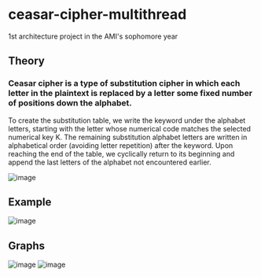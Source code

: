 # ceasar-cipher-multithread
1st architecture project in the AMI's sophomore year
## Theory
### Ceasar cipher is a type of substitution cipher in which each letter in the plaintext is replaced by a letter some fixed number of positions down the alphabet.
To create the substitution table, we write the keyword under the alphabet letters, starting with the letter whose numerical code matches the selected numerical key K. The remaining substitution alphabet letters are written in alphabetical order (avoiding letter repetition) after the keyword. Upon reaching the end of the table, we cyclically return to its beginning and append the last letters of the alphabet not encountered earlier.

![image](https://github.com/d010r3s/ceasar-cipher-multithread/assets/104917935/a9fbd3bc-456b-4e9c-b818-9ed27c4c28ee)

## Example
![image](https://github.com/d010r3s/ceasar-cipher-multithread/assets/104917935/aea749f1-484f-44e4-9d2f-f8ef23d1eec7)


## Graphs
![image](https://github.com/d010r3s/ceasar-cipher-multithread/assets/104917935/161859f6-cb7c-4d22-9b98-11edb40648af)
![image](https://github.com/d010r3s/ceasar-cipher-multithread/assets/104917935/3ed631fc-9056-4cbf-891e-8fbd881bf60d)
